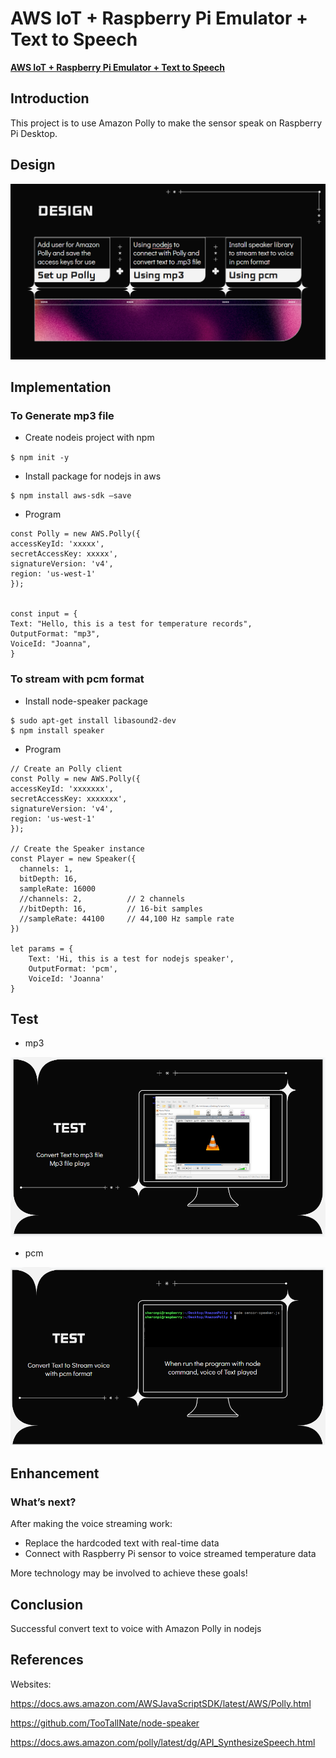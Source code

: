 
# AWS IoT + Raspberry Pi Emulator + Text to Speech

**[AWS IoT + Raspberry Pi Emulator + Text to Speech](https://docs.google.com/presentation/d/1fKxqAFuCpmXSpIH60XyMZBdL0ppaj9_DvrBLryLfuqk/edit?usp=sharing)**


## Introduction

This project is to use Amazon Polly to make the sensor speak on Raspberry Pi Desktop.


## Design



![My Image](./image/design.png)


## Implementation

### To Generate mp3 file

* Create nodeis project with npm


`$ npm init -y `


* Install package for nodejs in aws

```
$ npm install aws-sdk –save
```

* Program

```
const Polly = new AWS.Polly({
accessKeyId: 'xxxxx',
secretAccessKey: xxxxx',
signatureVersion: 'v4',
region: 'us-west-1'
});
 
 
const input = {
Text: "Hello, this is a test for temperature records",
OutputFormat: "mp3",
VoiceId: "Joanna",
}
```

### To stream with pcm format

* Install node-speaker package

```
$ sudo apt-get install libasound2-dev
$ npm install speaker
```

* Program

```
// Create an Polly client
const Polly = new AWS.Polly({
accessKeyId: 'xxxxxxx',
secretAccessKey: xxxxxxx',
signatureVersion: 'v4',
region: 'us-west-1'
});
 
// Create the Speaker instance
const Player = new Speaker({
  channels: 1,
  bitDepth: 16,
  sampleRate: 16000
  //channels: 2,          // 2 channels
  //bitDepth: 16,         // 16-bit samples
  //sampleRate: 44100     // 44,100 Hz sample rate
})
 
let params = {
    Text: 'Hi, this is a test for nodejs speaker',
    OutputFormat: 'pcm',
    VoiceId: 'Joanna'
}

```

## Test

* mp3

![My Image](./image/mp3.png)

* pcm

![My Image](./image/pcm.png)

## Enhancement
### What’s next?

After making the voice streaming work:

* Replace the hardcoded text with real-time data 
* Connect with Raspberry Pi sensor to voice streamed temperature data

More technology may be involved to achieve these goals!

## Conclusion

Successful convert text to voice with Amazon Polly in nodejs

## References
Websites:

https://docs.aws.amazon.com/AWSJavaScriptSDK/latest/AWS/Polly.html 

https://github.com/TooTallNate/node-speaker 

https://docs.aws.amazon.com/polly/latest/dg/API_SynthesizeSpeech.html 
